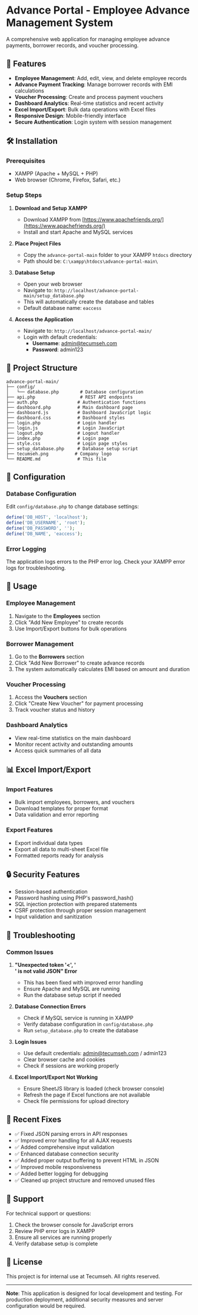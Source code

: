 # Advance Portal - Employee Advance Management System

A comprehensive web application for managing employee advance payments, borrower records, and voucher processing.

## 🚀 Features

- **Employee Management**: Add, edit, view, and delete employee records
- **Advance Payment Tracking**: Manage borrower records with EMI calculations
- **Voucher Processing**: Create and process payment vouchers
- **Dashboard Analytics**: Real-time statistics and recent activity
- **Excel Import/Export**: Bulk data operations with Excel files
- **Responsive Design**: Mobile-friendly interface
- **Secure Authentication**: Login system with session management

## 🛠️ Installation

### Prerequisites
- XAMPP (Apache + MySQL + PHP)
- Web browser (Chrome, Firefox, Safari, etc.)

### Setup Steps

1. **Download and Setup XAMPP**
   - Download XAMPP from [https://www.apachefriends.org/](https://www.apachefriends.org/)
   - Install and start Apache and MySQL services

2. **Place Project Files**
   - Copy the `advance-portal-main` folder to your XAMPP `htdocs` directory
   - Path should be: `C:\xampp\htdocs\advance-portal-main\`

3. **Database Setup**
   - Open your web browser
   - Navigate to: `http://localhost/advance-portal-main/setup_database.php`
   - This will automatically create the database and tables
   - Default database name: `eaccess`

4. **Access the Application**
   - Navigate to: `http://localhost/advance-portal-main/`
   - Login with default credentials:
     - **Username**: admin@tecumseh.com
     - **Password**: admin123

## 📁 Project Structure

```
advance-portal-main/
├── config/
│   └── database.php        # Database configuration
├── api.php                 # REST API endpoints
├── auth.php               # Authentication functions
├── dashboard.php          # Main dashboard page
├── dashboard.js           # Dashboard JavaScript logic
├── dashboard.css          # Dashboard styles
├── login.php              # Login handler
├── login.js               # Login JavaScript
├── logout.php             # Logout handler
├── index.php              # Login page
├── style.css              # Login page styles
├── setup_database.php     # Database setup script
├── tecumseh.png          # Company logo
└── README.md              # This file
```

## 🔧 Configuration

### Database Configuration
Edit `config/database.php` to change database settings:

```php
define('DB_HOST', 'localhost');
define('DB_USERNAME', 'root');
define('DB_PASSWORD', '');
define('DB_NAME', 'eaccess');
```

### Error Logging
The application logs errors to the PHP error log. Check your XAMPP error logs for troubleshooting.

## 🎯 Usage

### Employee Management
1. Navigate to the **Employees** section
2. Click "Add New Employee" to create records
3. Use Import/Export buttons for bulk operations

### Borrower Management
1. Go to the **Borrowers** section
2. Click "Add New Borrower" to create advance records
3. The system automatically calculates EMI based on amount and duration

### Voucher Processing
1. Access the **Vouchers** section
2. Click "Create New Voucher" for payment processing
3. Track voucher status and history

### Dashboard Analytics
- View real-time statistics on the main dashboard
- Monitor recent activity and outstanding amounts
- Access quick summaries of all data

## 📊 Excel Import/Export

### Import Features
- Bulk import employees, borrowers, and vouchers
- Download templates for proper format
- Data validation and error reporting

### Export Features
- Export individual data types
- Export all data to multi-sheet Excel file
- Formatted reports ready for analysis

## 🔒 Security Features

- Session-based authentication
- Password hashing using PHP's password_hash()
- SQL injection protection with prepared statements
- CSRF protection through proper session management
- Input validation and sanitization

## 🐛 Troubleshooting

### Common Issues

1. **"Unexpected token '<', '<br />' is not valid JSON" Error**
   - This has been fixed with improved error handling
   - Ensure Apache and MySQL are running
   - Run the database setup script if needed

2. **Database Connection Errors**
   - Check if MySQL service is running in XAMPP
   - Verify database configuration in `config/database.php`
   - Run `setup_database.php` to create the database

3. **Login Issues**
   - Use default credentials: admin@tecumseh.com / admin123
   - Clear browser cache and cookies
   - Check if sessions are working properly

4. **Excel Import/Export Not Working**
   - Ensure SheetJS library is loaded (check browser console)
   - Refresh the page if Excel functions are not available
   - Check file permissions for upload directory

## 🔄 Recent Fixes

- ✅ Fixed JSON parsing errors in API responses
- ✅ Improved error handling for all AJAX requests
- ✅ Added comprehensive input validation
- ✅ Enhanced database connection security
- ✅ Added proper output buffering to prevent HTML in JSON
- ✅ Improved mobile responsiveness
- ✅ Added better logging for debugging
- ✅ Cleaned up project structure and removed unused files

## 🤝 Support

For technical support or questions:
1. Check the browser console for JavaScript errors
2. Review PHP error logs in XAMPP
3. Ensure all services are running properly
4. Verify database setup is complete

## 📝 License

This project is for internal use at Tecumseh. All rights reserved.

---

**Note**: This application is designed for local development and testing. For production deployment, additional security measures and server configuration would be required.
